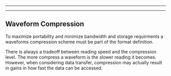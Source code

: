 ___

___

## Waveform Compression

To maximize portability and minimize bandwidth and storage requirments a waveforms compression scheme must be part of the format definition. 

There is always a tradeoff between reading speed and the compression level. The more compress a waveform is the slower reading it becomes. However, when considering data transfer, compression may actually result in gains in how fast the data can be accessed. 
<!--stackedit_data:
eyJoaXN0b3J5IjpbLTEzMTQxNjkzNjUsMTY1Mjc3OTY2N119
-->